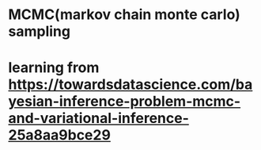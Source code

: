 # MCMC(markov chain monte carlo) sampling
# learning from https://towardsdatascience.com/bayesian-inference-problem-mcmc-and-variational-inference-25a8aa9bce29
